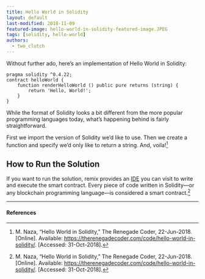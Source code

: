 ```yaml
---
title: Hello World in Solidity
layout: default
last-modified: 2018-11-09
featured-image: hello-world-in-solidity-featured-image.JPEG
tags: [solidity, hello-world]
authors:
  - two_clutch
---
```


Without further ado, here’s an implementation of Hello World in Solidity:

```solidity
pragma solidity ^0.4.22;
contract helloWorld {   
    function renderHelloWorld () public pure returns (string) {       
        return 'Hello, World!';             
    }
}
```

While the format of Solidity looks a bit different from the more popular
programming languages today, what’s happening behind is fairly straightforward.

First we import the version of Solidity we’d like to use. Then we create a
function and specify we’d only like to return a string. And, voila![^1]

## How to Run the Solution

If you want to run the solution, remix provides an [IDE][5] you can visit to write
and execute the smart contract. Every piece of code written in Solidity—or any
blockchain programming language—is considered a smart contract.[^1]

---

#### References

[^1]: M. Naza, “Hello World in Solidity,” The Renegade Coder, 22-Jun-2018. [Online]. Available: <https://therenegadecoder.com/code/hello-world-in-solidity/>. [Accessed: 31-Oct-2018].

[5]: http://remix.ethereum.org/
